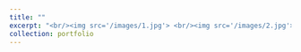 ```yaml
---
title: ""
excerpt: "<br/><img src='/images/1.jpg'> <br/><img src='/images/2.jpg'> <br/><img src='/images/3.jpg'><br/><img src='/images/4.jpg'>"
collection: portfolio
---
```


